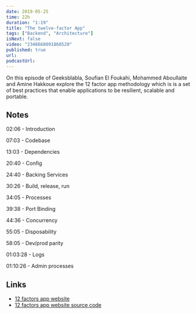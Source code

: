 ```yaml
---
date: 2019-05-25
time: 22h
duration: "1:19"
title: "The twelve-factor App"
tags: ["Backend", "Architecture"]
isNext: false
video: "2348668091860520"
published: true
url:
podcastUrl:
---
```


On this episode of Geeksblabla, Soufian El Foukahi, Mohammed Aboullaite and Amine Hakkoue explore the 12 factor app methodology which is is a set of best practices that enable applications to be resilient, scalable and portable.


## Notes

02:06 - Introduction

07:03 - Codebase

13:03 - Dependencies

20:40 - Config

24:40 - Backing Services

30:26 - Build, release, run

34:05 - Processes

39:38 - Port Binding

44:36 - Concurrency

55:05 - Disposability

58:05 - Dev/prod parity

01:03:28 - Logs

01:10:26 - Admin processes

 ## Links

- [12 factors app website](https://12factor.net/)
- [12 factors app website source code](https://github.com/heroku/12factor)
